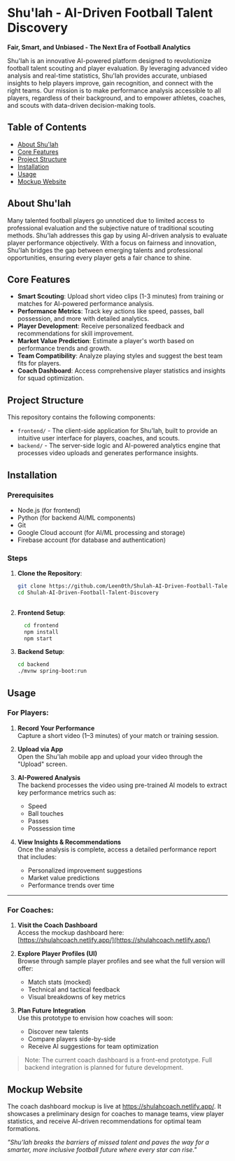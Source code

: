 
# Shu'lah - AI-Driven Football Talent Discovery

**Fair, Smart, and Unbiased - The Next Era of Football Analytics**

Shu'lah is an innovative AI-powered platform designed to revolutionize football talent scouting and player evaluation. By leveraging advanced video analysis and real-time statistics, Shu'lah provides accurate, unbiased insights to help players improve, gain recognition, and connect with the right teams. Our mission is to make performance analysis accessible to all players, regardless of their background, and to empower athletes, coaches, and scouts with data-driven decision-making tools.

## Table of Contents
- [About Shu'lah](#about-shulah)
- [Core Features](#core-features)
- [Project Structure](#project-structure)
- [Installation](#installation)
- [Usage](#usage)
- [Mockup Website](#mockup-website)


## About Shu'lah

Many talented football players go unnoticed due to limited access to professional evaluation and the subjective nature of traditional scouting methods. Shu'lah addresses this gap by using AI-driven analysis to evaluate player performance objectively. With a focus on fairness and innovation, Shu'lah bridges the gap between emerging talents and professional opportunities, ensuring every player gets a fair chance to shine.

## Core Features

- **Smart Scouting**: Upload short video clips (1-3 minutes) from training or matches for AI-powered performance analysis.
- **Performance Metrics**: Track key actions like speed, passes, ball possession, and more with detailed analytics.
- **Player Development**: Receive personalized feedback and recommendations for skill improvement.
- **Market Value Prediction**: Estimate a player's worth based on performance trends and growth.
- **Team Compatibility**: Analyze playing styles and suggest the best team fits for players.
- **Coach Dashboard**: Access comprehensive player statistics and insights for squad optimization.

## Project Structure

This repository contains the following components:

- `frontend/` - The client-side application for Shu'lah, built to provide an intuitive user interface for players, coaches, and scouts.
- `backend/` - The server-side logic and AI-powered analytics engine that processes video uploads and generates performance insights.

## Installation

### Prerequisites
- Node.js (for frontend)
- Python (for backend AI/ML components)
- Git
- Google Cloud account (for AI/ML processing and storage)
- Firebase account (for database and authentication)

### Steps
1. **Clone the Repository**:
   ```bash
   git clone https://github.com/Leen0th/Shulah-AI-Driven-Football-Talent-Discovery.git
   cd Shulah-AI-Driven-Football-Talent-Discovery
 
2. **Frontend Setup**:
	```bash
	  cd frontend
	  npm install
	  npm start

3. **Backend Setup**:
	  ```bash
	  cd backend
	./mvnw spring-boot:run

## Usage

### For Players:

1. **Record Your Performance**  
   Capture a short video (1–3 minutes) of your match or training session.

2. **Upload via App**  
   Open the Shu'lah mobile app and upload your video through the "Upload" screen.

3. **AI-Powered Analysis**  
   The backend processes the video using pre-trained AI models to extract key performance metrics such as:
   - Speed
   - Ball touches
   - Passes
   - Possession time

4. **View Insights & Recommendations**  
   Once the analysis is complete, access a detailed performance report that includes:
   - Personalized improvement suggestions
   - Market value predictions
   - Performance trends over time

---

### For Coaches:

1. **Visit the Coach Dashboard**  
   Access the mockup dashboard here:  
   [https://shulahcoach.netlify.app/](https://shulahcoach.netlify.app/)

2. **Explore Player Profiles (UI)**  
   Browse through sample player profiles and see what the full version will offer:
   - Match stats (mocked)
   - Technical and tactical feedback
   - Visual breakdowns of key metrics

3. **Plan Future Integration**  
   Use this prototype to envision how coaches will soon:
   - Discover new talents
   - Compare players side-by-side
   - Receive AI suggestions for team optimization

> Note: The current coach dashboard is a front-end prototype. Full backend integration is planned for future development.


## Mockup Website
The coach dashboard mockup is live at https://shulahcoach.netlify.app/.
It showcases a preliminary design for coaches to manage teams, view player statistics, and receive AI-driven recommendations for optimal team formations.


_"Shu’lah breaks the barriers of missed talent and paves the way for a smarter, more inclusive football future where every star can rise."_


   
